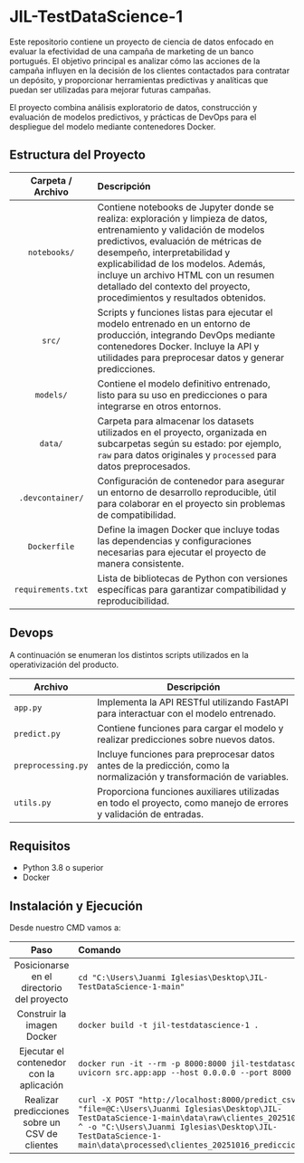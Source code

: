 # JIL-TestDataScience-1

Este repositorio contiene un proyecto de ciencia de datos enfocado en evaluar la efectividad de una campaña de marketing de un banco portugués. El objetivo principal es analizar cómo las acciones de la campaña influyen en la decisión de los clientes contactados para contratar un depósito, y proporcionar herramientas predictivas y analíticas que puedan ser utilizadas para mejorar futuras campañas.

El proyecto combina análisis exploratorio de datos, construcción y evaluación de modelos predictivos, y prácticas de DevOps para el despliegue del modelo mediante contenedores Docker.

## Estructura del Proyecto

| Carpeta / Archivo      | Descripción |
|:---------------------:|:------------|
| `notebooks/`           | Contiene notebooks de Jupyter donde se realiza: exploración y limpieza de datos, entrenamiento y validación de modelos predictivos, evaluación de métricas de desempeño, interpretabilidad y explicabilidad de los modelos. Además, incluye un archivo HTML con un resumen detallado del contexto del proyecto, procedimientos y resultados obtenidos. |
| `src/`                 | Scripts y funciones listas para ejecutar el modelo entrenado en un entorno de producción, integrando DevOps mediante contenedores Docker. Incluye la API y utilidades para preprocesar datos y generar predicciones. |
| `models/`              | Contiene el modelo definitivo entrenado, listo para su uso en predicciones o para integrarse en otros entornos. |
| `data/`                | Carpeta para almacenar los datasets utilizados en el proyecto, organizada en subcarpetas según su estado: por ejemplo, `raw` para datos originales y `processed` para datos preprocesados. |
| `.devcontainer/`       | Configuración de contenedor para asegurar un entorno de desarrollo reproducible, útil para colaborar en el proyecto sin problemas de compatibilidad. |
| `Dockerfile`           | Define la imagen Docker que incluye todas las dependencias y configuraciones necesarias para ejecutar el proyecto de manera consistente. |
| `requirements.txt`     | Lista de bibliotecas de Python con versiones específicas para garantizar compatibilidad y reproducibilidad. |

## Devops

A continuación se enumeran los distintos scripts utilizados en la operativización del producto.

| Archivo                         | Descripción |
|---------------------------------|-------------|
| `app.py`                        | Implementa la API RESTful utilizando FastAPI para interactuar con el modelo entrenado. |
| `predict.py`                    | Contiene funciones para cargar el modelo y realizar predicciones sobre nuevos datos. |
| `preprocessing.py`              | Incluye funciones para preprocesar datos antes de la predicción, como la normalización y transformación de variables. |
| `utils.py`                      | Proporciona funciones auxiliares utilizadas en todo el proyecto, como manejo de errores y validación de entradas. |


## Requisitos

- Python 3.8 o superior
- Docker

## Instalación y Ejecución

Desde nuestro CMD vamos a:

| Paso | Comando |
|:----:|:-------|
| Posicionarse en el directorio del proyecto | `cd "C:\Users\Juanmi Iglesias\Desktop\JIL-TestDataScience-1-main"` |
| Construir la imagen Docker | `docker build -t jil-testdatascience-1 .` |
| Ejecutar el contenedor con la aplicación | `docker run -it --rm -p 8000:8000 jil-testdatascience-1 uvicorn src.app:app --host 0.0.0.0 --port 8000 --reload` |
| Realizar predicciones sobre un CSV de clientes | `curl -X POST "http://localhost:8000/predict_csv" ^ -F "file=@C:\Users\Juanmi Iglesias\Desktop\JIL-TestDataScience-1-main\data\raw\clientes_20251016.csv" ^ -o "C:\Users\Juanmi Iglesias\Desktop\JIL-TestDataScience-1-main\data\processed\clientes_20251016_predicciones.csv"` |

